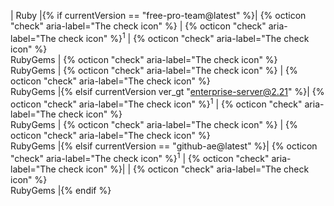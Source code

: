 | Ruby |{% if currentVersion == "free-pro-team@latest" %}| {% octicon "check" aria-label="The check icon" %} | {% octicon "check" aria-label="The check icon" %}<sup>1</sup> | {% octicon "check" aria-label="The check icon" %}<br>RubyGems | {% octicon "check" aria-label="The check icon" %}<br>RubyGems | {% octicon "check" aria-label="The check icon" %} | {% octicon "check" aria-label="The check icon" %}<br>RubyGems |{% elsif currentVersion ver_gt "enterprise-server@2.21" %}| {% octicon "check" aria-label="The check icon" %}<sup>1</sup> | {% octicon "check" aria-label="The check icon" %}<br>RubyGems | {% octicon "check" aria-label="The check icon" %} | {% octicon "check" aria-label="The check icon" %}<br>RubyGems |{% elsif currentVersion == "github-ae@latest" %}| {% octicon "check" aria-label="The check icon" %}<sup>1</sup> | {% octicon "check" aria-label="The check icon" %}| | {% octicon "check" aria-label="The check icon" %}<br>RubyGems |{% endif %} 